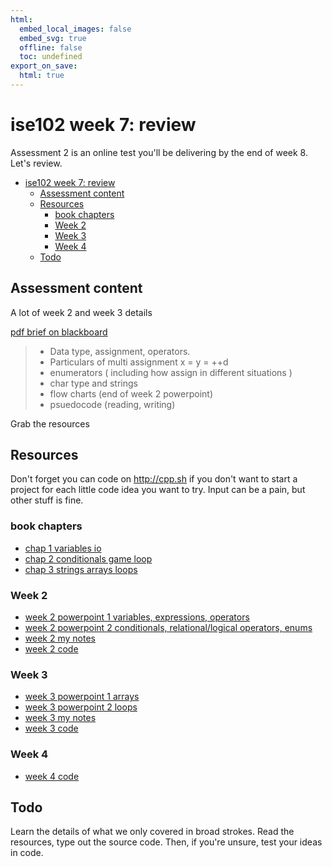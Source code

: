 ```yaml
---
html:
  embed_local_images: false
  embed_svg: true
  offline: false
  toc: undefined
export_on_save:
  html: true
---
```

# ise102 week 7:  review

Assessment 2 is an online test you'll be delivering by the end of week 8. Let's review.


<!-- @import "[TOC]" {cmd="toc" depthFrom=1 depthTo=6 orderedList=false} -->

<!-- code_chunk_output -->

- [ise102 week 7:  review](#ise102-week-7-review)
  - [Assessment content](#assessment-content)
  - [Resources](#resources)
    - [book chapters](#book-chapters)
    - [Week 2](#week-2)
    - [Week 3](#week-3)
    - [Week 4](#week-4)
  - [Todo](#todo)

<!-- /code_chunk_output -->


## Assessment content

A lot of week 2 and week 3 details

[pdf brief on blackboard](https://laureate-au.blackboard.com/bbcswebdav/pid-7194293-dt-content-rid-19541202_1/xid-19541202_1)

> * Data type, assignment, operators.
> * Particulars of multi assignment x = y = ++d
> * enumerators ( including how assign in different situations )
> * char type and strings
> * flow charts (end of week 2 powerpoint)
> * psuedocode (reading, writing)

Grab the resources

## Resources

Don't forget you can code on <http://cpp.sh> if you don't want to start a project for each little code idea you want to try. Input can be a pain, but other stuff is fine.

### book chapters
* [chap 1 variables io](book_1/cppgameprog_1_variables_io.pdf)
* [chap 2 conditionals game loop ](book_1/cppgameprog_2_conditionals_game_loop.pdf)
* [chap 3 strings arrays loops](book_1/cppgameprog_3_loops_strings_arrays.pdf)

### Week 2
* [week 2 powerpoint 1 variables, expressions, operators](https://laureate-au.blackboard.com/bbcswebdav/xid-8618158_1)
* [week 2 powerpoint 2 conditionals, relational/logical operators, enums](https://laureate-au.blackboard.com/bbcswebdav/xid-8618160_1)
* [week 2 my notes](week2_notes.html)
* [week 2 code](week2_code.html)

### Week 3
* [week 3 powerpoint 1 arrays](https://laureate-au.blackboard.com/bbcswebdav/xid-8625465_1)
* [week 3 powerpoint 2 loops](https://laureate-au.blackboard.com/bbcswebdav/xid-8625460_1)
* [week 3 my notes](week3_notes.html) 
* [week 3 code](week3_code.html)

### Week 4
* [week 4 code](week4_code.html)

## Todo

Learn the details of what we only covered in broad strokes. Read the resources, type out the source code. Then, if you're unsure, test your ideas in code.